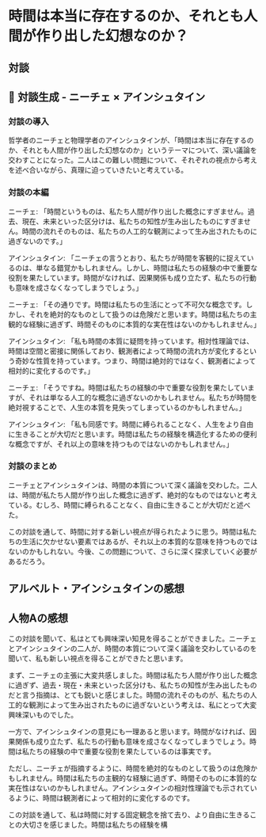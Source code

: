 # 時間は本当に存在するのか、それとも人間が作り出した幻想なのか？

## 対談

## 💬 対談生成 - ニーチェ × アインシュタイン

### 対談の導入

哲学者のニーチェと物理学者のアインシュタインが、「時間は本当に存在するのか、それとも人間が作り出した幻想なのか」というテーマについて、深い議論を交わすことになった。二人はこの難しい問題について、それぞれの視点から考えを述べ合いながら、真理に迫っていきたいと考えている。

### 対談の本編

ニーチェ: 「時間というものは、私たち人間が作り出した概念にすぎません。過去、現在、未来といった区分けは、私たちの知性が生み出したものにすぎません。時間の流れそのものは、私たちの人工的な観測によって生み出されたものに過ぎないのです。」

アインシュタイン: 「ニーチェの言うとおり、私たちが時間を客観的に捉えているのは、単なる錯覚かもしれません。しかし、時間は私たちの経験の中で重要な役割を果たしています。時間がなければ、因果関係も成り立たず、私たちの行動も意味を成さなくなってしまうでしょう。」

ニーチェ: 「その通りです。時間は私たちの生活にとって不可欠な概念です。しかし、それを絶対的なものとして扱うのは危険だと思います。時間は私たちの主観的な経験に過ぎず、時間そのものに本質的な実在性はないのかもしれません。」

アインシュタイン: 「私も時間の本質に疑問を持っています。相対性理論では、時間は空間と密接に関係しており、観測者によって時間の流れ方が変化するという奇妙な性質を持っています。つまり、時間は絶対的ではなく、観測者によって相対的に変化するのです。」

ニーチェ: 「そうですね。時間は私たちの経験の中で重要な役割を果たしていますが、それは単なる人工的な概念に過ぎないのかもしれません。私たちが時間を絶対視することで、人生の本質を見失ってしまっているのかもしれません。」

アインシュタイン: 「私も同感です。時間に縛られることなく、人生をより自由に生きることが大切だと思います。時間は私たちの経験を構造化するための便利な概念ですが、それ以上の意味を持つものではないのかもしれません。」

### 対談のまとめ

ニーチェとアインシュタインは、時間の本質について深く議論を交わした。二人は、時間が私たち人間が作り出した概念に過ぎず、絶対的なものではないと考えている。むしろ、時間に縛られることなく、自由に生きることが大切だと述べた。

この対談を通して、時間に対する新しい視点が得られたように思う。時間は私たちの生活に欠かせない要素ではあるが、それ以上の本質的な意味を持つものではないのかもしれない。今後、この問題について、さらに深く探求していく必要があるだろう。

## アルベルト・アインシュタインの感想

## 人物Aの感想

この対談を聞いて、私はとても興味深い知見を得ることができました。ニーチェとアインシュタインの二人が、時間の本質について深く議論を交わしているのを聞いて、私も新しい視点を得ることができたと思います。

まず、ニーチェの主張に大変共感しました。時間は私たち人間が作り出した概念に過ぎず、過去・現在・未来といった区分けも、私たちの知性が生み出したものだと言う指摘は、とても鋭いと感じました。時間の流れそのものが、私たちの人工的な観測によって生み出されたものに過ぎないという考えは、私にとって大変興味深いものでした。

一方で、アインシュタインの意見にも一理あると思います。時間がなければ、因果関係も成り立たず、私たちの行動も意味を成さなくなってしまうでしょう。時間は私たちの経験の中で重要な役割を果たしているのは事実です。

ただし、ニーチェが指摘するように、時間を絶対的なものとして扱うのは危険かもしれません。時間は私たちの主観的な経験に過ぎず、時間そのものに本質的な実在性はないのかもしれません。アインシュタインの相対性理論でも示されているように、時間は観測者によって相対的に変化するのです。

この対談を通して、私は時間に対する固定観念を捨て去り、より自由に生きることの大切さを感じました。時間は私たちの経験を構

